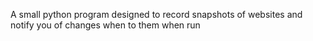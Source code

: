 A small python program designed to record snapshots of websites and notify you of changes when to them when run

